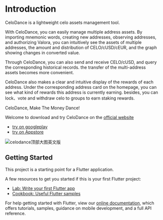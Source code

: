 # Introduction

CeloDance is a lightweight celo assets management tool.

With CeloDance, you can easily manage multiple address assets. By importing mnemonic words, creating new addresses, observing addresses, and authorizing Valora, you can intuitively see the assets of multiple addresses, the amount and distribution of CELO/cUSD/cEUR, and the graph showing changes in converted value.

Through CeloDance, you can also send and receive CELO/cUSD, and query the corresponding historical records. the transfer of the multi-address assets becomes more convenient.

CeloDance also makes a clear and intuitive display of the rewards of each address. Under the corresponding address card on the homepage, you can see what kind of rewards this address is currently earning. besides, you can lock、vote and withdraw celo to groups to earn staking rewards.

CeloDance, Make The Money Dance!

Welcome to download and try CeloDance on the [official website]( http://celo.dance)
- [try on googleplay](https://play.google.com/store/apps/details?id=cn.app.celo.dance)
- [try on Appstore](https://apps.apple.com/hk/app/celodance/id1563256439)
 
![celodance顶部大图英文版](https://user-images.githubusercontent.com/6767618/122527052-8e191600-d04d-11eb-87fc-cde43d09f1d0.png)

## Getting Started

This project is a starting point for a Flutter application.

A few resources to get you started if this is your first Flutter project:

- [Lab: Write your first Flutter app](https://flutter.dev/docs/get-started/codelab)
- [Cookbook: Useful Flutter samples](https://flutter.dev/docs/cookbook)

For help getting started with Flutter, view our
[online documentation](https://flutter.dev/docs), which offers tutorials,
samples, guidance on mobile development, and a full API reference.

